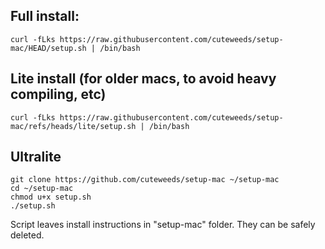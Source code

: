 ## Full install:
```
curl -fLks https://raw.githubusercontent.com/cuteweeds/setup-mac/HEAD/setup.sh | /bin/bash
```
## Lite install (for older macs, to avoid heavy compiling, etc)
```
curl -fLks https://raw.githubusercontent.com/cuteweeds/setup-mac/refs/heads/lite/setup.sh | /bin/bash
```

## Ultralite
```
git clone https://github.com/cuteweeds/setup-mac ~/setup-mac
cd ~/setup-mac
chmod u+x setup.sh
./setup.sh
```

Script leaves install instructions in "setup-mac" folder. They can be safely deleted.
